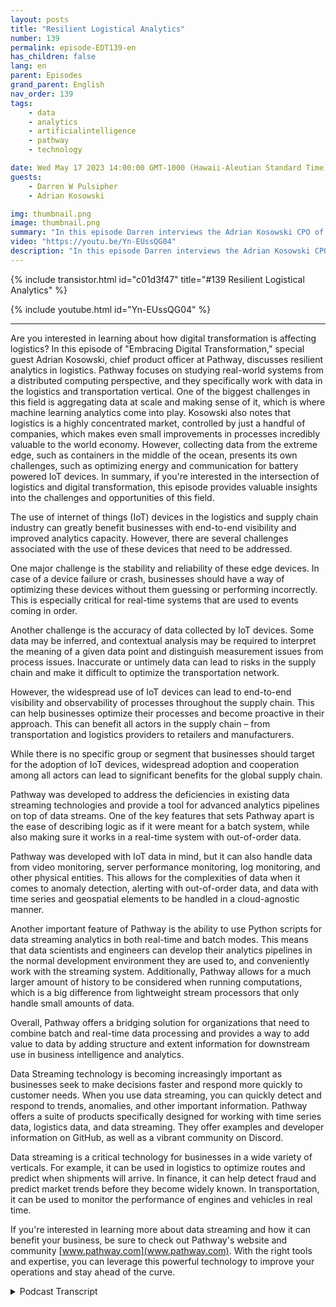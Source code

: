```yaml
---
layout: posts
title: "Resilient Logistical Analytics"
number: 139
permalink: episode-EDT139-en
has_children: false
lang: en
parent: Episodes
grand_parent: English
nav_order: 139
tags:
    - data
    - analytics
    - artificialintelligence
    - pathway
    - technology

date: Wed May 17 2023 14:00:00 GMT-1000 (Hawaii-Aleutian Standard Time)
guests:
    - Darren W Pulsipher
    - Adrian Kosowski

img: thumbnail.png
image: thumbnail.png
summary: "In this episode Darren interviews the Adrian Kosowski CPO of Pathway about their unique ability to handle logistical data from the edge in DDIL environments with real-time analytics."
video: "https://youtu.be/Yn-EUssQG04"
description: "In this episode Darren interviews the Adrian Kosowski CPO of Pathway about their unique ability to handle logistical data from the edge in DDIL environments with real-time analytics."
---
```


<div>
{% include transistor.html id="c01d3f47" title="#139 Resilient Logistical Analytics" %}

{% include youtube.html id="Yn-EUssQG04" %}
</div>

---

Are you interested in learning about how digital transformation is affecting logistics? In this episode of "Embracing Digital Transformation," special guest Adrian Kosowski, chief product officer at Pathway, discusses resilient analytics in logistics. Pathway focuses on studying real-world systems from a distributed computing perspective, and they specifically work with data in the logistics and transportation vertical. One of the biggest challenges in this field is aggregating data at scale and making sense of it, which is where machine learning analytics come into play. Kosowski also notes that logistics is a highly concentrated market, controlled by just a handful of companies, which makes even small improvements in processes incredibly valuable to the world economy. However, collecting data from the extreme edge, such as containers in the middle of the ocean, presents its own challenges, such as optimizing energy and communication for battery powered IoT devices. In summary, if you're interested in the intersection of logistics and digital transformation, this episode provides valuable insights into the challenges and opportunities of this field.

The use of internet of things (IoT) devices in the logistics and supply chain industry can greatly benefit businesses with end-to-end visibility and improved analytics capacity. However, there are several challenges associated with the use of these devices that need to be addressed.

One major challenge is the stability and reliability of these edge devices. In case of a device failure or crash, businesses should have a way of optimizing these devices without them guessing or performing incorrectly. This is especially critical for real-time systems that are used to events coming in order.

Another challenge is the accuracy of data collected by IoT devices. Some data may be inferred, and contextual analysis may be required to interpret the meaning of a given data point and distinguish measurement issues from process issues. Inaccurate or untimely data can lead to risks in the supply chain and make it difficult to optimize the transportation network.

However, the widespread use of IoT devices can lead to end-to-end visibility and observability of processes throughout the supply chain. This can help businesses optimize their processes and become proactive in their approach. This can benefit all actors in the supply chain – from transportation and logistics providers to retailers and manufacturers.

While there is no specific group or segment that businesses should target for the adoption of IoT devices, widespread adoption and cooperation among all actors can lead to significant benefits for the global supply chain.

Pathway was developed to address the deficiencies in existing data streaming technologies and provide a tool for advanced analytics pipelines on top of data streams. One of the key features that sets Pathway apart is the ease of describing logic as if it were meant for a batch system, while also making sure it works in a real-time system with out-of-order data.

Pathway was developed with IoT data in mind, but it can also handle data from video monitoring, server performance monitoring, log monitoring, and other physical entities. This allows for the complexities of data when it comes to anomaly detection, alerting with out-of-order data, and data with time series and geospatial elements to be handled in a cloud-agnostic manner.

Another important feature of Pathway is the ability to use Python scripts for data streaming analytics in both real-time and batch modes. This means that data scientists and engineers can develop their analytics pipelines in the normal development environment they are used to, and conveniently work with the streaming system. Additionally, Pathway allows for a much larger amount of history to be considered when running computations, which is a big difference from lightweight stream processors that only handle small amounts of data.

Overall, Pathway offers a bridging solution for organizations that need to combine batch and real-time data processing and provides a way to add value to data by adding structure and extent information for downstream use in business intelligence and analytics.

Data Streaming technology is becoming increasingly important as businesses seek to make decisions faster and respond more quickly to customer needs.  When you use data streaming, you can quickly detect and respond to trends, anomalies, and other important information. Pathway offers a suite of products specifically designed for working with time series data, logistics data, and data streaming. They offer examples and developer information on GitHub, as well as a vibrant community on Discord.

Data streaming is a critical technology for businesses in a wide variety of verticals. For example, it can be used in logistics to optimize routes and predict when shipments will arrive. In finance, it can help detect fraud and predict market trends before they become widely known. In transportation, it can be used to monitor the performance of engines and vehicles in real time.

If you're interested in learning more about data streaming and how it can benefit your business, be sure to check out Pathway's website and community [www.pathway.com](www.pathway.com). With the right tools and expertise, you can leverage this powerful technology to improve your operations and stay ahead of the curve.



<details>
<summary> Podcast Transcript </summary>

<p></p>

</details>
